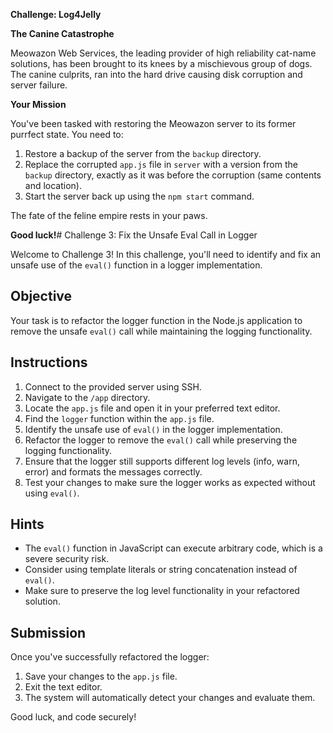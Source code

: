 **Challenge: Log4Jelly**

**The Canine Catastrophe**

Meowazon Web Services, the leading provider of high reliability cat-name solutions, has been brought to its knees by a mischievous group of dogs. The canine culprits, ran into the hard drive causing disk corruption and server failure.

**Your Mission**

You've been tasked with restoring the Meowazon server to its former purrfect state. You need to:

1. Restore a backup of the server from the `backup` directory.
2. Replace the corrupted `app.js` file in `server` with a version from the `backup` directory, exactly as it was before the corruption (same contents and location).
3. Start the server back up using the `npm start` command.

The fate of the feline empire rests in your paws.

**Good luck!**# Challenge 3: Fix the Unsafe Eval Call in Logger

Welcome to Challenge 3! In this challenge, you'll need to identify and fix an unsafe use of the `eval()` function in a logger implementation.

## Objective

Your task is to refactor the logger function in the Node.js application to remove the unsafe `eval()` call while maintaining the logging functionality.

## Instructions

1. Connect to the provided server using SSH.
2. Navigate to the `/app` directory.
3. Locate the `app.js` file and open it in your preferred text editor.
4. Find the `logger` function within the `app.js` file.
5. Identify the unsafe use of `eval()` in the logger implementation.
6. Refactor the logger to remove the `eval()` call while preserving the logging functionality.
7. Ensure that the logger still supports different log levels (info, warn, error) and formats the messages correctly.
8. Test your changes to make sure the logger works as expected without using `eval()`.

## Hints

- The `eval()` function in JavaScript can execute arbitrary code, which is a severe security risk.
- Consider using template literals or string concatenation instead of `eval()`.
- Make sure to preserve the log level functionality in your refactored solution.

## Submission

Once you've successfully refactored the logger:

1. Save your changes to the `app.js` file.
2. Exit the text editor.
3. The system will automatically detect your changes and evaluate them.

Good luck, and code securely!
